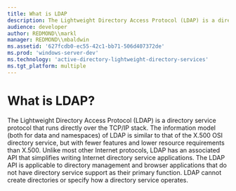 ```yaml
---
title: What is LDAP
description: The Lightweight Directory Access Protocol (LDAP) is a directory service protocol that runs directly over the TCP/IP stack.
audience: developer
author: REDMOND\\markl
manager: REDMOND\\mbaldwin
ms.assetid: '627fcdb0-ec55-42c1-bb71-506d407372de'
ms.prod: 'windows-server-dev'
ms.technology: 'active-directory-lightweight-directory-services'
ms.tgt_platform: multiple
---
```


# What is LDAP?

The Lightweight Directory Access Protocol (LDAP) is a directory service protocol that runs directly over the TCP/IP stack. The information model (both for data and namespaces) of LDAP is similar to that of the X.500 OSI directory service, but with fewer features and lower resource requirements than X.500. Unlike most other Internet protocols, LDAP has an associated API that simplifies writing Internet directory service applications. The LDAP API is applicable to directory management and browser applications that do not have directory service support as their primary function. LDAP cannot create directories or specify how a directory service operates.

 

 




